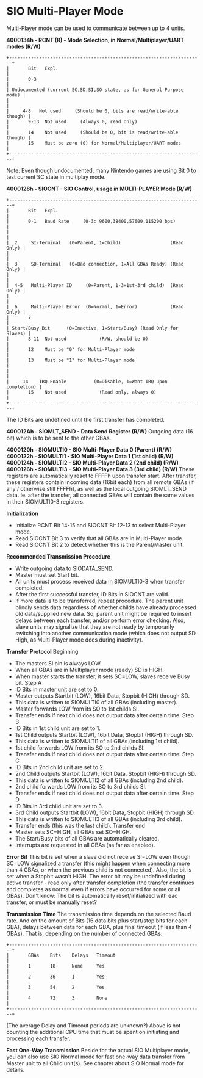 # SIO Multi-Player Mode


Multi-Player mode can be used to communicate between up to 4 units.

**4000134h - RCNT (R) - Mode Selection, in Normal/Multiplayer/UART modes
(R/W)**

```
+-----------------------------------------------------------------------+
|       Bit   Expl.                                                     |
|       0-3                                                             |
| Undocumented (current SC,SD,SI,SO state, as for General Purpose mode) |
|                                                                       |
|     4-8   Not used     (Should be 0, bits are read/write-able though) |
|       9-13  Not used     (Always 0, read only)                        |
|       14    Not used     (Should be 0, bit is read/write-able though) |
|       15    Must be zero (0) for Normal/Multiplayer/UART modes        |
+-----------------------------------------------------------------------+
```

Note: Even though undocumented, many Nintendo games are using Bit 0 to
test current SC state in multiplay mode.

**4000128h - SIOCNT - SIO Control, usage in MULTI-PLAYER Mode (R/W)**

```
+-----------------------------------------------------------------------+
|       Bit   Expl.                                                     |
|       0-1   Baud Rate     (0-3: 9600,38400,57600,115200 bps)          |
|                                                                       |
|  2     SI-Terminal   (0=Parent, 1=Child)                  (Read Only) |
|                                                                       |
|  3     SD-Terminal   (0=Bad connection, 1=All GBAs Ready) (Read Only) |
|                                                                       |
|  4-5   Multi-Player ID     (0=Parent, 1-3=1st-3rd child)  (Read Only) |
|                                                                       |
|  6     Multi-Player Error  (0=Normal, 1=Error)            (Read Only) |
|       7                                                               |
| Start/Busy Bit      (0=Inactive, 1=Start/Busy) (Read Only for Slaves) |
|       8-11  Not used            (R/W, should be 0)                    |
|       12    Must be "0" for Multi-Player mode                         |
|       13    Must be "1" for Multi-Player mode                         |
|                                                                       |
|     14    IRQ Enable          (0=Disable, 1=Want IRQ upon completion) |
|       15    Not used            (Read only, always 0)                 |
+-----------------------------------------------------------------------+
```

The ID Bits are undefined until the first transfer has completed.

**400012Ah - SIOMLT_SEND - Data Send Register (R/W)**
Outgoing data (16 bit) which is to be sent to the other GBAs.

**4000120h - SIOMULTI0 - SIO Multi-Player Data 0 (Parent) (R/W)**
**4000122h - SIOMULTI1 - SIO Multi-Player Data 1 (1st child) (R/W)**
**4000124h - SIOMULTI2 - SIO Multi-Player Data 2 (2nd child) (R/W)**
**4000126h - SIOMULTI3 - SIO Multi-Player Data 3 (3rd child) (R/W)**
These registers are automatically reset to FFFFh upon transfer start.
After transfer, these registers contain incoming data (16bit each) from
all remote GBAs (if any / otherwise still FFFFh), as well as the local
outgoing SIOMLT_SEND data.
Ie. after the transfer, all connected GBAs will contain the same values
in their SIOMULTI0-3 registers.

**Initialization**
- Initialize RCNT Bit 14-15 and SIOCNT Bit 12-13 to select Multi-Player
mode.
- Read SIOCNT Bit 3 to verify that all GBAs are in Multi-Player mode.
- Read SIOCNT Bit 2 to detect whether this is the Parent/Master unit.

**Recommended Transmission Procedure**
- Write outgoing data to SIODATA_SEND.
- Master must set Start bit.
- All units must process received data in SIOMULTI0-3 when transfer
completed.
- After the first successful transfer, ID Bits in SIOCNT are valid.
- If more data is to be transferred, repeat procedure.
The parent unit blindly sends data regardless of whether childs have
already processed old data/supplied new data. So, parent unit might be
required to insert delays between each transfer, and/or perform error
checking.
Also, slave units may signalize that they are not ready by temporarily
switching into another communication mode (which does not output SD
High, as Multi-Player mode does during inactivity).

**Transfer Protocol**
Beginning
- The masters SI pin is always LOW.
- When all GBAs are in Multiplayer mode (ready) SD is HIGH.
- When master starts the transfer, it sets SC=LOW, slaves receive Busy
bit.
Step A
- ID Bits in master unit are set to 0.
- Master outputs Startbit (LOW), 16bit Data, Stopbit (HIGH) through SD.
- This data is written to SIOMULTI0 of all GBAs (including master).
- Master forwards LOW from its SO to 1st childs SI.
- Transfer ends if next child does not output data after certain time.
Step B
- ID Bits in 1st child unit are set to 1.
- 1st Child outputs Startbit (LOW), 16bit Data, Stopbit (HIGH) through
SD.
- This data is written to SIOMULTI1 of all GBAs (including 1st child).
- 1st child forwards LOW from its SO to 2nd childs SI.
- Transfer ends if next child does not output data after certain time.
Step C
- ID Bits in 2nd child unit are set to 2.
- 2nd Child outputs Startbit (LOW), 16bit Data, Stopbit (HIGH) through
SD.
- This data is written to SIOMULTI2 of all GBAs (including 2nd child).
- 2nd child forwards LOW from its SO to 3rd childs SI.
- Transfer ends if next child does not output data after certain time.
Step D
- ID Bits in 3rd child unit are set to 3.
- 3rd Child outputs Startbit (LOW), 16bit Data, Stopbit (HIGH) through
SD.
- This data is written to SIOMULTI3 of all GBAs (including 3rd child).
- Transfer ends (this was the last child).
Transfer end
- Master sets SC=HIGH, all GBAs set SO=HIGH.
- The Start/Busy bits of all GBAs are automatically cleared.
- Interrupts are requested in all GBAs (as far as enabled).

**Error Bit**
This bit is set when a slave did not receive SI=LOW even though SC=LOW
signalized a transfer (this might happen when connecting more than 4
GBAs, or when the previous child is not connected). Also, the bit is set
when a Stopbit wasn\'t HIGH.
The error bit may be undefined during active transfer - read only after
transfer completion (the transfer continues and completes as normal even
if errors have occurred for some or all GBAs).
Don\'t know: The bit is automatically reset/initialized with eac
transfer, or must be manually reset?

**Transmission Time**
The transmission time depends on the selected Baud rate. And on the
amount of Bits (16 data bits plus start/stop bits for each GBA), delays
between data for each GBA, plus final timeout (if less than 4 GBAs).
That is, depending on the number of connected GBAs:

```
+-----------------------------------------------------------------------+
|       GBAs    Bits    Delays   Timeout                                |
|       1       18      None     Yes                                    |
|       2       36      1        Yes                                    |
|       3       54      2        Yes                                    |
|       4       72      3        None                                   |
+-----------------------------------------------------------------------+
```

(The average Delay and Timeout periods are unknown?)
Above is not counting the additional CPU time that must be spent on
initiating and processing each transfer.

**Fast One-Way Transmission**
Beside for the actual SIO Multiplayer mode, you can also use SIO Normal
mode for fast one-way data transfer from Master unit to all Child
unit(s). See chapter about SIO Normal mode for details.



